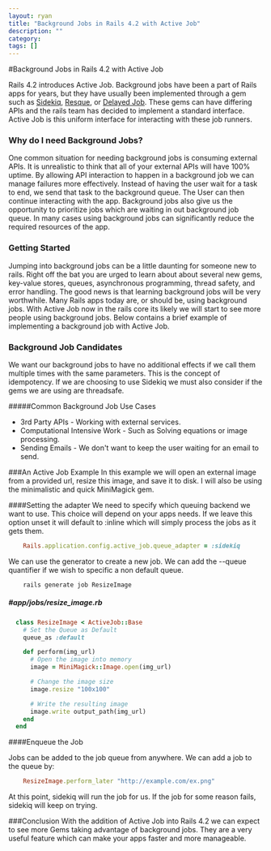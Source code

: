 ```yaml
---
layout: ryan
title: "Background Jobs in Rails 4.2 with Active Job"
description: ""
category: 
tags: []
---
```


#Background Jobs in Rails 4.2 with Active Job 

Rails 4.2 introduces Active Job. Background jobs have been a part of Rails apps for years, but they have usually been implemented through a gem such as [Sidekiq](https://github.com/mperham/sidekiq "Sidekiq"), [Resque](https://github.com/resque/resque/ "Resque"), or [Delayed Job](https://github.com/collectiveidea/delayed_job "Delayed Job"). These gems can have differing APIs and the rails team has decided to implement a standard interface. Active Job is this uniform interface for interacting with these job runners. 

### Why do I need Background Jobs?
One common situation for needing background jobs is consuming external APIs. It is unrealistic to think that all of your external APIs will have 100% uptime. By allowing API interaction to happen in a background job we can manage failures more effectively. Instead of having the user wait for a task to end, we send that task to the background queue. The User can then continue interacting with the app. Background jobs also give us the opportunity to prioritize jobs which are waiting in out background job queue. In many cases using background jobs can significantly reduce the required resources of the app.

### Getting Started
Jumping into background jobs can be a little daunting for someone new to rails. Right off the bat you are urged to learn about about several new gems, key-value stores, queues, asynchronous programming, thread safety, and error handling. The good news is that learning background jobs will be very worthwhile. Many Rails apps today are, or should be, using background jobs. With Active Job now in the rails core its likely we will start to see more people using background jobs. Below contains a brief example of implementing a background job with Active Job.

### Background Job Candidates
We want our background jobs to have no additional effects if we call them multiple times with the same parameters. This is the concept of idempotency. If we are choosing to use Sidekiq we must also consider if the gems we are using are threadsafe.

#####Common Background Job Use Cases
- 3rd Party APIs - Working with external services. 
- Computational Intensive Work - Such as Solving equations or image processing.
- Sending Emails - We don't want to keep the user waiting for an email to send.

###An Active Job Example
In this example we will open an external image from a provided url, resize this image, and save it to disk. I will also be using the minimalistic and quick MiniMagick gem.

####Setting the adapter
We need to specify which queuing backend we want to use. This choice will depend on your apps needs. If we leave this option unset it will default to :inline which will simply process the jobs as it gets them.

~~~ ruby
    Rails.application.config.active_job.queue_adapter = :sidekiq
~~~

We can use the generator to create a new job. We can add the --queue quantifier if we wish to specific a non default queue.

~~~
    rails generate job ResizeImage 
~~~


##### #app/jobs/resize_image.rb

```ruby
  class ResizeImage < ActiveJob::Base
    # Set the Queue as Default
    queue_as :default 

    def perform(img_url)
      # Open the image into memory
      image = MiniMagick::Image.open(img_url)

      # Change the image size
      image.resize "100x100"

      # Write the resulting image
      image.write output_path(img_url)
    end
  end
```

####Enqueue the Job

Jobs can be added to the job queue from anywhere. We can add a job to the queue by:

~~~ ruby
    ResizeImage.perform_later "http://example.com/ex.png"
~~~

At this point, sidekiq will run the job for us. If the job for some reason fails, sidekiq will keep on trying.

###Conclusion
With the addition of Active Job into Rails 4.2 we can expect to see more Gems taking advantage of background jobs. They are a very useful feature which can make your apps faster and more manageable. 
